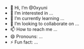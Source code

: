 - 👋 Hi, I’m @0xyuni
- 👀 I’m interested in ...
- 🌱 I’m currently learning ...
- 💞️ I’m looking to collaborate on ...
- 📫 How to reach me ...
- 😄 Pronouns: ...
- ⚡ Fun fact: ...

<!---
0xyuni/0xyuni is a ✨ special ✨ repository because its `README.md` (this file) appears on your GitHub profile.
You can click the Preview link to take a look at your changes.
--->
